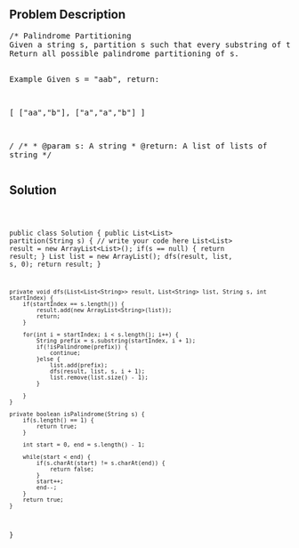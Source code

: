 <!--
<style>
  body { font-family: Arial, sans-serif; }
  .container { max-width: 100%; margin: auto; padding: 20px; }
  .comment-block { background-color: #f9f9f9; padding: 10px; border-left: 5px solid #ccc; }
  .code-block { background-color: #f4f4f4; padding: 10px; border: 1px solid #ddd; }
</style>
-->

<div class='container'>
<h2>Problem Description</h2>
<div class='comment-block'>
<pre>
/* Palindrome Partitioning
Given a string s, partition s such that every substring of the partition is a palindrome.
Return all possible palindrome partitioning of s.

Example
Given s = "aab", return:

[
  ["aa","b"],
  ["a","a","b"]
]

*/
    /**
     * @param s: A string
     * @return: A list of lists of string
     */
</pre>
</div>

<h2>Solution</h2>
<div class='code-block'>
<pre><code class='language-java'>

public class Solution {
    public List<List<String>> partition(String s) {
        // write your code here
        List<List<String>> result = new ArrayList<List<String>>();
        if(s == null) {
            return result;
        }
        List<String> list = new ArrayList<String>();
        dfs(result, list, s, 0);
        return result;
    }
    
    private void dfs(List<List<String>> result, List<String> list, String s, int startIndex) {
        if(startIndex == s.length()) {
            result.add(new ArrayList<String>(list));
            return;
        }
        
        for(int i = startIndex; i < s.length(); i++) {
            String prefix = s.substring(startIndex, i + 1);
            if(!isPalindrome(prefix)) {
                continue;
            }else {
                list.add(prefix);
                dfs(result, list, s, i + 1);
                list.remove(list.size() - 1);
            }
            
        }
    }
    
    private boolean isPalindrome(String s) {
        if(s.length() == 1) {
            return true;
        }
        
        int start = 0, end = s.length() - 1;
        
        while(start < end) {
            if(s.charAt(start) != s.charAt(end)) {
                return false;
            }
            start++;
            end--;
        }
        return true;
    }
}</code></pre>
</div>
</div>
